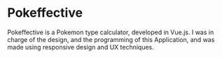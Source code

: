 # Pokeffective

Pokeffective is a Pokemon type calculator, developed in Vue.js. I was in charge of the design, and the programming of this Application, and was made using responsive design and UX techniques.
